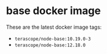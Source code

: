 # base docker image

These are the latest docker image tags:

- `terascope/node-base:10.19.0-3`
- `terascope/node-base:12.18.0`
